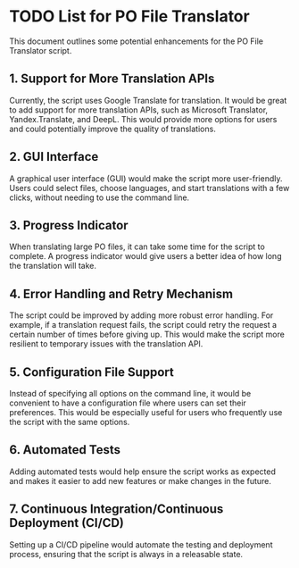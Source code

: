 # TODO List for PO File Translator

This document outlines some potential enhancements for the PO File Translator script.

## 1. Support for More Translation APIs

Currently, the script uses Google Translate for translation. It would be great to add support for more translation APIs, such as Microsoft Translator, Yandex.Translate, and DeepL. This would provide more options for users and could potentially improve the quality of translations.

## 2. GUI Interface

A graphical user interface (GUI) would make the script more user-friendly. Users could select files, choose languages, and start translations with a few clicks, without needing to use the command line.

## 3. Progress Indicator

When translating large PO files, it can take some time for the script to complete. A progress indicator would give users a better idea of how long the translation will take.

## 4. Error Handling and Retry Mechanism

The script could be improved by adding more robust error handling. For example, if a translation request fails, the script could retry the request a certain number of times before giving up. This would make the script more resilient to temporary issues with the translation API.

## 5. Configuration File Support

Instead of specifying all options on the command line, it would be convenient to have a configuration file where users can set their preferences. This would be especially useful for users who frequently use the script with the same options.

## 6. Automated Tests

Adding automated tests would help ensure the script works as expected and makes it easier to add new features or make changes in the future.

## 7. Continuous Integration/Continuous Deployment (CI/CD)

Setting up a CI/CD pipeline would automate the testing and deployment process, ensuring that the script is always in a releasable state.
